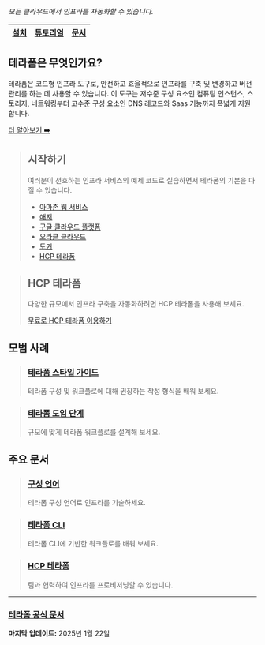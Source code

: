 _모든 클라우드에서 인프라를 자동화할 수 있습니다._

<!-- TODO 아래 문서 번역 후 해당 문서 링크 연결 -->
|[설치](https://developer.hashicorp.com/terraform/install)|[튜토리얼](https://developer.hashicorp.com/terraform/tutorials)|[문서](https://developer.hashicorp.com/terraform/docs)|
|---|---|---|

## 테라폼은 무엇인가요?

테라폼은 코드형 인프라 도구로, 안전하고 효율적으로 인프라를 구축 및 변경하고 버전 관리를 하는 데 사용할 수 있습니다. 이 도구는 저수준 구성 요소인 컴퓨팅 인스턴스, 스토리지, 네트워킹부터 고수준 구성 요소인 DNS 레코드와 Saas 기능까지 폭넓게 지원합니다.
<!-- TODO 아래 문서 번역 후 해당 문서 링크 연결 -->
[더 알아보기 ➡️](https://developer.hashicorp.com/terraform/intro)

> ## 시작하기
>
> 여러분이 선호하는 인프라 서비스의 예제 코드로 실습하면서 테라폼의 기본을 다질 수 있습니다.
> <!-- TODO 아래 문서 번역 후 해당 문서 링크 연결 -->
> - [아마존 웹 서비스](https://developer.hashicorp.com/terraform/tutorials/aws-get-started)
> - [애저](https://developer.hashicorp.com/terraform/tutorials/azure-get-started)
> - [구글 클라우드 플랫폼](https://developer.hashicorp.com/terraform/tutorials/gcp-get-started)
> - [오라클 클라우드](https://developer.hashicorp.com/terraform/tutorials/oci-get-started)
> - [도커](https://developer.hashicorp.com/terraform/tutorials/docker-get-started)
> - [HCP 테라폼](https://developer.hashicorp.com/terraform/tutorials/cloud-get-started)

> ## HCP 테라폼
>
> 다양한 규모에서 인프라 구축을 자동화하려면 HCP 테라폼을 사용해 보세요.
> 
> [무료로 HCP 테라폼 이용하기](https://app.terraform.io/public/signup/account?product_intent=terraform&utm_source=WEBSITE&utm_medium=WEB_IO&utm_offer=ARTICLE_PAGE&utm_content=DOCS)

## 모범 사례

<!-- TODO 아래 문서 번역 후 해당 문서 링크 연결 -->
> ### [테라폼 스타일 가이드](https://developer.hashicorp.com/terraform/language/style)
> 
> 테라폼 구성 및 워크플로에 대해 권장하는 작성 형식을 배워 보세요.

<!-- TODO 아래 문서 번역 후 해당 문서 링크 연결 -->
> ### [테라폼 도입 단계](https://developer.hashicorp.com/terraform/intro/phases)
> 
> 규모에 맞게 테라폼 워크플로를 설계해 보세요.

## 주요 문서

<!-- TODO 아래 문서 번역 후 해당 문서 링크 연결 -->
> ### [구성 언어](https://developer.hashicorp.com/terraform/language)
>
> 테라폼 구성 언어로 인프라를 기술하세요.

<!-- TODO 아래 문서 번역 후 해당 문서 링크 연결 -->
> ### [테라폼 CLI](https://developer.hashicorp.com/terraform/cli)
>
> 테라폼 CLI에 기반한 워크플로를 배워 보세요.

<!-- TODO 아래 문서 번역 후 해당 문서 링크 연결 -->
> ### [HCP 테라폼](https://developer.hashicorp.com/terraform/cloud-docs)
>
> 팀과 협력하여 인프라를 프로비저닝할 수 있습니다.

<!-- Popular Use Cases 생략 -->

<!-- Get Certified 생략 -->

---

### [테라폼 공식 문서](https://developer.hashicorp.com/terraform)

**마지막 업데이트:** 2025년 1월 22일
